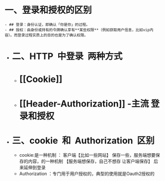 # 一、登录和授权的区别
	- ## 登录：身份认证，即确认「你是你」的过程。
	- ## 授权：由身份或持有的令牌确认享有**某些权限**（例如获取⽤户信息，比如vip内容）。⽽登录过程实质上的⽬的也是为了确认权限。
- # 二、HTTP  中登录  两种方式
	- # [[Cookie]]
	- # [[Header-Authorization]] -主流 登录和授权
- # 三、cookie  和  Authorization  区别
	- cookie:是一种机制 ： 客户端【比如一些网站】  保存一些，服务端想要保存的内容，的一种机制   【服务端想保存，自己不想存 让客户端保存】    后来延伸到登录
	- Authorization  ：专门用于用户授权的，典型的使用就是Oauth2授权的